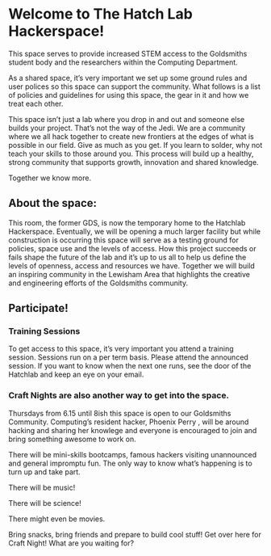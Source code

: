 
# Welcome to The Hatch Lab Hackerspace! 
This space serves to provide increased STEM access to the Goldsmiths student body and the researchers within the Computing  Department. 

As a shared space, it’s very important we set up some ground rules and user polices so this space can support the community. What follows is a list of policies and guidelines for using this space, the gear in it and how we treat each other. 

This space isn’t just a lab where you drop in and out and someone else builds your project. That’s not the way of the Jedi. We are a community where we all hack together to create new frontiers at the edges of what is possible in our field. Give as much as you get. If you learn to solder, why not teach your skills to those around you. This process will build up a healthy, strong community that supports growth, innovation and shared knowledge. 

Together we know more. 

## About the space: 
This room, the former GDS, is now the temporary home to the Hatchlab Hackerspace. Eventually, we will be opening a much larger facility but while construction is occurring this space will serve as a testing ground for policies, space use and the levels of access. How this project succeeds or fails shape the future of the lab and it’s up to us all to help us define the levels of openness, access and resources we have. Together we will build an inspiring community in the Lewisham Area that highlights the creative and engineering efforts of the Goldsmiths community.   

## Participate! 

### Training Sessions
To get access to this space, it’s very important you attend a training session. Sessions run on a per term basis. Please attend the announced session. If you want to know when the next one runs, see the door of the Hatchlab and keep an eye on your email. 

### Craft Nights are also another way to get into the space. 
Thursdays from 6.15 until 8ish this space is open to our Goldsmiths Community. Computing’s resident hacker, Phoenix Perry , will be around hacking and sharing her knowlege and everyone is encouraged to join and bring something awesome to work on. 

There will be mini-skills bootcamps, famous hackers visiting unannounced and general impromptu fun. The only way to know what’s happening is to turn up and take part. 

There will be music! 

There will be science! 

There might even be movies. 

Bring snacks, bring friends and prepare to build cool stuff! Get over here for Craft Night! What are you waiting for? 

### 


